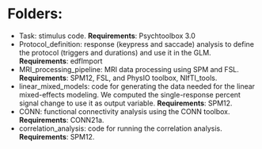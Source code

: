 # Folders:
- Task: stimulus code. **Requirements**: Psychtoolbox 3.0
- Protocol_definition: response (keypress and saccade) analysis to define the protocol (triggers and durations) and use it in the GLM. **Requirements**: edfImport
- MRI_processing_pipeline: MRI data processing using SPM and FSL. **Requirements**: SPM12, FSL, and PhysIO toolbox, NIfTI_tools.
- linear_mixed_models: code for generating the data needed for the linear mixed-effects modeling. We computed the single-response percent signal change to use it as output variable. **Requirements**: SPM12.
- CONN: functional connectivity analysis using the CONN toolbox. **Requirements**: CONN21a.
- correlation_analysis: code for running the correlation analysis. **Requirements**: SPM12.
